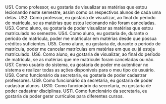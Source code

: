 US1. Como professor, eu gostaria de visualizar as matérias que estou lecionando neste semestre, assim como os respectivos alunos de cada uma delas.
US2. Como professor, eu gostaria de visualizar, ao final do período de matrícula, se as matérias que estou lecionando não foram canceladas.
US3. Como aluno, eu gostaria de poder visualizar as matérias que estou matriculado no semestre.
US4. Como aluno, eu gostaria de, durante o período de matrícula, poder me matricular em matérias desde que possua créditos suficientes.
US5. Como aluno, eu gostaria de, durante o período de matrícula, poder me cancelar matrículas em matérias em que eu já esteja matriculado.
US6. Como aluno, eu gostaria de visualizar, ao final do período de matrícula, se as matérias que me matriculei foram canceladas ou não.
US7. Como usuário do sistema, eu gostaria de poder me autenticar no sistema e realizar todas as ações disponíveis para o meu tipo de usuário.
US8. Como funcionário da secretaria, eu gostaria de poder cadastrar professores.
US9. Como funcionário da secretaria, eu gostaria de poder cadastrar alunos.
US10. Como funcionário da secretaria, eu gostaria de poder cadastrar disciplinas.
US11. Como funcionário da secretaria, eu gostaria de poder gerar currículos para diferentes cursos.